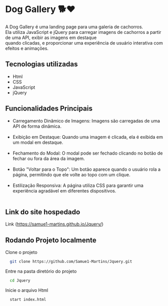 
# Dog Gallery 🐕❤️

  A Dog Gallery é uma landing page para uma galeria de cachorros.<br>
  Ela utiliza JavaScript e jQuery para carregar imagens de cachorros a partir de uma API, exibir as imagens em destaque <br> quando clicadas, e proporcionar uma experiência de usuário interativa com efeitos e animações.

## Tecnologias utilizadas

  - Html <br>
  - CSS <br>
  - JavaScript <br>
  - jQuery 
  
## Funcionalidades Principais
  - Carregamento Dinâmico de Imagens: Imagens são carregadas de uma API de forma dinâmica.<br><br>
  - Exibição em Destaque: Quando uma imagem é clicada, ela é exibida em um modal em destaque.<br><br>
  - Fechamento do Modal: O modal pode ser fechado clicando no botão de fechar ou fora da área da imagem.<br><br>
  - Botão "Voltar para o Topo": Um botão aparece quando o usuário rola a página, permitindo que ele volte ao topo com um clique.<br><br>
  - Estilização Responsiva: A página utiliza CSS para garantir uma experiência agradável em diferentes dispositivos.<br><br>
  
## Link do site hospedado 

Link (https://samue1-martins.github.io/Jquery/) <br>

## Rodando Projeto localmente

Clone o projeto

```bash
  git clone https://github.com/Samue1-Martins/Jquery.git
```

Entre na pasta diretório do projeto

```bash
  cd Jquery
```

Inicie o arquivo Html

```bash
  start index.html
```


